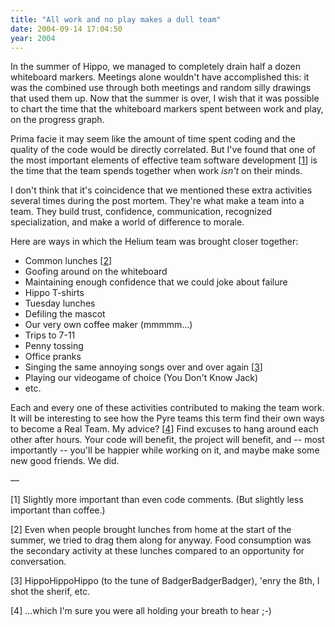 ```yaml
---
title: "All work and no play makes a dull team"
date: 2004-09-14 17:04:50
year: 2004
---
```

<p>In the summer of Hippo, we managed to completely drain half a dozen whiteboard markers.  Meetings alone wouldn't have accomplished this: it was the combined use through both meetings and random silly drawings that used them up.  Now that the summer is over, I wish that it was possible to chart the time that the whiteboard markers spent between work and play, on the progress graph.</p>

<p>Prima facie it may seem like the amount of time spent coding and the quality of the code would be directly correlated.  But I've found that one of the most important elements of effective team software development [<a href="#1">1</a>] is the time that the team spends together when work <em>isn't</em> on their minds.</p>

<p>I don't think that it's coincidence that we mentioned these extra activities several times during the post mortem.  They're what make a team into a team.  They build trust, confidence, communication, recognized specialization, and make a world of difference to morale.</p>

<p>Here are ways in which the Helium team was brought closer together:</p>

<ul>
  <li>Common lunches [<a href="#2">2</a>]</li>
  <li>Goofing around on the whiteboard</li>
  <li>Maintaining enough confidence that we could joke about failure</li>
  <li>Hippo T-shirts</li>
  <li>Tuesday lunches</li>
  <li>Defiling the mascot</li>
  <li>Our very own coffee maker (mmmmm...)</li>
  <li>Trips to 7-11</li>
  <li>Penny tossing</li>
  <li>Office pranks</li>
  <li>Singing the same annoying songs over and over again [<a href="#3">3</a>]</li>
  <li>Playing our videogame of choice (You Don't Know Jack)</li>
  <li>etc.</li>
</ul>

<p>Each and every one of these activities contributed to making the team work.  It will be interesting to see how the Pyre teams this term find their own ways to become a Real Team.  My advice? [<a href="#4">4</a>]  Find excuses to hang around each other after hours.  Your code will benefit, the project will benefit, and -- most importantly -- you'll be happier while working on it, and maybe make some new good friends.  We did.</p>

<p>—</p>

<p>[<a name="1">1</a>] Slightly more important than even code comments. (But slightly less important than coffee.)</p>

<p>[<a name="2">2</a>] Even when people brought lunches from home at the start of the summer, we tried to drag them along for anyway.  Food consumption was the secondary activity at these lunches compared to an opportunity for conversation.</p>

<p>[<a name="3">3</a>] HippoHippoHippo (to the tune of BadgerBadgerBadger), 'enry the 8th, I shot the sherif, etc.</p>

<p>[<a name="4">4</a>] ...which I'm sure you were all holding your breath to hear ;-)</p>
